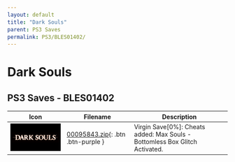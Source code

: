 ```yaml
---
layout: default
title: "Dark Souls"
parent: PS3 Saves
permalink: PS3/BLES01402/
---
```

# Dark Souls

## PS3 Saves - BLES01402

| Icon | Filename | Description |
|------|----------|-------------|
| ![Dark Souls](ICON0.PNG) | [00095843.zip](00095843.zip){: .btn .btn-purple } | Virgin Save[0%]: Cheats added: Max Souls - Bottomless Box Glitch Activated. |
